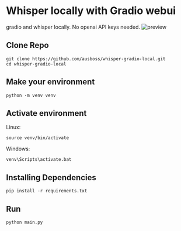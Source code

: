 # Whisper locally with Gradio webui
gradio and whisper locally. No openai API keys needed.
![preview](https://i.imgur.com/Z3fsehVl.png)

## Clone Repo
```
git clone https://github.com/ausboss/whisper-gradio-local.git
cd whisper-gradio-local
```

## Make your environment
```
python -m venv venv
```
## Activate environment

Linux:
```
source venv/bin/activate
```
Windows:
```
venv\Scripts\activate.bat
```
## Installing Dependencies
```
pip install -r requirements.txt
```

## Run

```
python main.py
```
